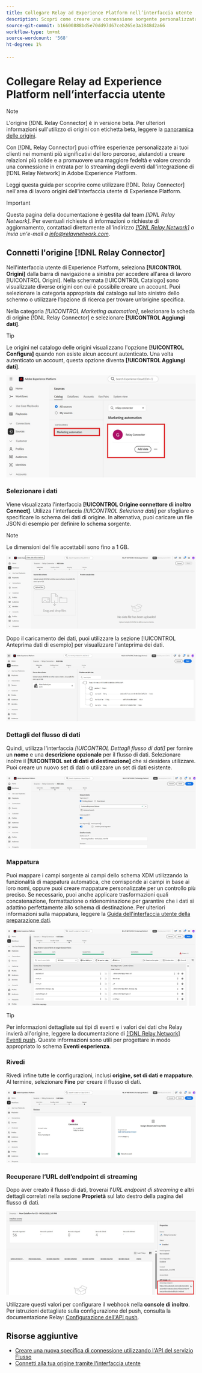 ```yaml
---
title: Collegare Relay ad Experience Platform nell’interfaccia utente
description: Scopri come creare una connessione sorgente personalizzata del connettore di inoltro utilizzando l’interfaccia utente di Adobe Experience Platform.
source-git-commit: b16600888bd5e70dd97d67ceb265e3a1848d2a66
workflow-type: tm+mt
source-wordcount: '568'
ht-degree: 1%

---
```


# Collegare Relay ad Experience Platform nell’interfaccia utente

>[!NOTE]
>
>L&#39;origine [!DNL Relay Connector] è in versione beta. Per ulteriori informazioni sull&#39;utilizzo di origini con etichetta beta, leggere la [panoramica delle origini](../../../../home.md#terms-and-conditions).

Con [!DNL Relay Connector] puoi offrire esperienze personalizzate ai tuoi clienti nei momenti più significativi del loro percorso, aiutandoti a creare relazioni più solide e a promuovere una maggiore fedeltà e valore creando una connessione in entrata per lo streaming degli eventi dall&#39;integrazione di [!DNL Relay Network] in Adobe Experience Platform.

Leggi questa guida per scoprire come utilizzare [!DNL Relay Connector] nell&#39;area di lavoro origini dell&#39;interfaccia utente di Experience Platform.

>[!IMPORTANT]
>
>Questa pagina della documentazione è gestita dal team *[!DNL Relay Network]*. Per eventuali richieste di informazioni o richieste di aggiornamento, contattaci direttamente all&#39;indirizzo *[[!DNL Relay Network]](https://www.relaynetwork.com/) o invia un&#39;e-mail a [info@relaynetwork.com](mailto:info@relaynetwork.com)*.

## Connetti l&#39;origine [!DNL Relay Connector]

Nell&#39;interfaccia utente di Experience Platform, seleziona **[!UICONTROL Origini]** dalla barra di navigazione a sinistra per accedere all&#39;area di lavoro [!UICONTROL Origini]. Nella schermata [!UICONTROL Catalogo] sono visualizzate diverse origini con cui è possibile creare un account. Puoi selezionare la categoria appropriata dal catalogo sul lato sinistro dello schermo o utilizzare l’opzione di ricerca per trovare un’origine specifica.

Nella categoria *[!UICONTROL Marketing automation]*, selezionare la scheda di origine [!DNL Relay Connector] e selezionare **[!UICONTROL Aggiungi dati]**.

>[!TIP]
>
>Le origini nel catalogo delle origini visualizzano l&#39;opzione **[!UICONTROL Configura]** quando non esiste alcun account autenticato. Una volta autenticato un account, questa opzione diventa **[!UICONTROL Aggiungi dati]**.

![Pagina del catalogo dell&#39;area di lavoro di origine.](../../../../images/tutorials/create/relay-connector/relay-source.jpg)

### Selezionare i dati

Viene visualizzata l&#39;interfaccia **[!UICONTROL Origine connettore di inoltro Connect]**. Utilizza l&#39;interfaccia *[!UICONTROL Seleziona dati]* per sfogliare o specificare lo schema dei dati di origine. In alternativa, puoi caricare un file JSON di esempio per definire lo schema sorgente.

>[!NOTE]
>
>Le dimensioni del file accettabili sono fino a 1 GB.

![Interfaccia dati selezionata](../../../../images/tutorials/create/relay-connector/upload-data.jpg)

Dopo il caricamento dei dati, puoi utilizzare la sezione [!UICONTROL Anteprima dati di esempio] per visualizzare l&#39;anteprima dei dati.

![Dati caricati.](../../../../images/tutorials/create/relay-connector/uploaded-data.jpg)

### Dettagli del flusso di dati

Quindi, utilizza l&#39;interfaccia *[!UICONTROL Dettagli flusso di dati]* per fornire un **nome** e una **descrizione opzionale** per il flusso di dati. Selezionare inoltre il **[!UICONTROL set di dati di destinazione]** che si desidera utilizzare. Puoi creare un nuovo set di dati o utilizzare un set di dati esistente.

![Interfaccia dettagli flusso di dati. ](../../../../images/tutorials/create/relay-connector/dataflow.jpg)

### Mappatura

Puoi mappare i campi sorgente ai campi dello schema XDM utilizzando la funzionalità di mappatura automatica, che corrisponde ai campi in base ai loro nomi, oppure puoi creare mappature personalizzate per un controllo più preciso. Se necessario, puoi anche applicare trasformazioni quali concatenazione, formattazione o ridenominazione per garantire che i dati si adattino perfettamente allo schema di destinazione. Per ulteriori informazioni sulla mappatura, leggere la [Guida dell&#39;interfaccia utente della preparazione dati](../../../../../data-prep/ui/mapping.md).

![Interfaccia di mappatura nel flusso di lavoro di origine.](../../../../images/tutorials/create/relay-connector/mapping.jpg)

>[!TIP]
>
>Per informazioni dettagliate sui tipi di eventi e i valori dei dati che Relay invierà all&#39;origine, leggere la documentazione di [[!DNL Relay Network] Eventi push](https://docs.relaynetwork.com/docs/push-events). Queste informazioni sono utili per progettare in modo appropriato lo schema **Eventi esperienza**.

### Rivedi

Rivedi infine tutte le configurazioni, inclusi **origine, set di dati e mappature**. Al termine, selezionare **Fine** per creare il flusso di dati.

![Passaggio di revisione del flusso di lavoro origini.](../../../../images/tutorials/create/relay-connector/review.jpg)

### Recuperare l’URL dell’endpoint di streaming

Dopo aver creato il flusso di dati, troverai l&#39;*URL endpoint di streaming* e altri dettagli correlati nella sezione **Proprietà** sul lato destro della pagina del flusso di dati.

![Proprietà flusso di dati](../../../../images/tutorials/create/relay-connector/streaming-endpoint.jpg)

Utilizzare questi valori per configurare il webhook nella **console di inoltro**. Per istruzioni dettagliate sulla configurazione del push, consulta la documentazione Relay: [Configurazione dell&#39;API push](https://docs.relaynetwork.com/docs/configuring-the-push-api).

## Risorse aggiuntive

* [Creare una nuova specifica di connessione utilizzando l&#39;API del servizio Flusso](https://experienceleague.adobe.com/it/docs/experience-platform/sources/sdk/streaming-sdk/create)
* [Connetti alla tua origine tramite l&#39;interfaccia utente](https://experienceleague.adobe.com/it/docs/experience-platform/sources/sdk/streaming-sdk/submit#test-your-source-using-the-ui)

